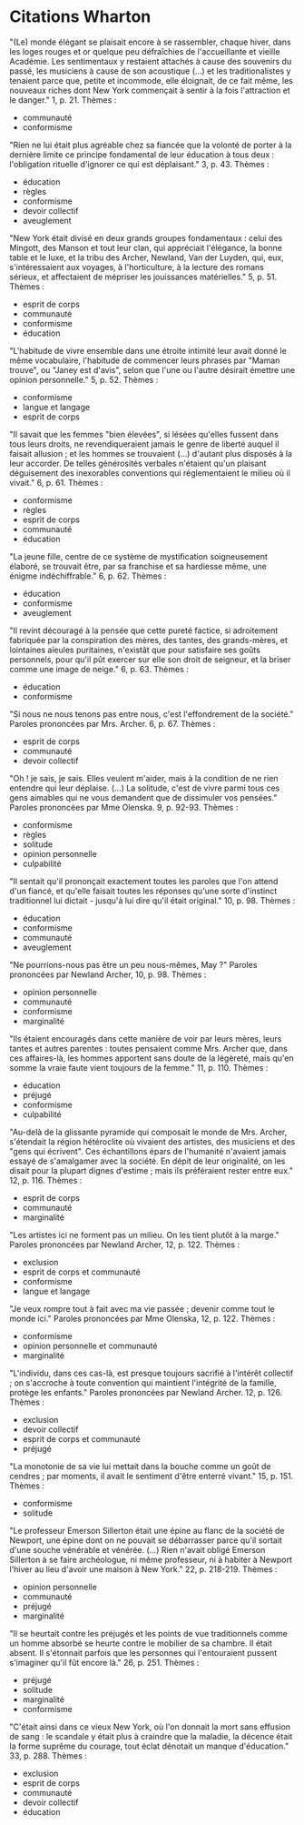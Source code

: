 # Citations Wharton

"(Le) monde élégant se plaisait encore à se rassembler, chaque hiver, dans les loges rouges et or quelque peu défraîchies de l'accueillante et vieille Académie. Les sentimentaux y restaient attachés à cause des souvenirs du passé, les musiciens à cause de son acoustique (…) et les traditionalistes y tenaient parce que, petite et incommode, elle éloignait, de ce fait même, les nouveaux riches dont New York commençait à sentir à la fois l'attraction et le danger." 1, p. 21.
Thèmes :

- communauté
- conformisme

"Rien ne lui était plus agréable chez sa fiancée que la volonté de porter à la dernière limite ce principe fondamental de leur éducation à tous deux : l'obligation rituelle d'ignorer ce qui est déplaisant." 3, p. 43.
Thèmes :

- éducation
- règles
- conformisme
- devoir collectif
- aveuglement

"New York était divisé en deux grands groupes fondamentaux : celui des Mingott, des Manson et tout leur clan, qui appréciait l'élégance, la bonne table et le luxe, et la tribu des Archer, Newland, Van der Luyden, qui, eux, s'intéressaient aux voyages, à l'horticulture, à la lecture des romans sérieux, et affectaient de mépriser les jouissances matérielles." 5, p. 51.
Thèmes :

- esprit de corps
- communauté
- conformisme
- éducation

"L'habitude de vivre ensemble dans une étroite intimité leur avait donné le même vocabulaire, l'habitude de commencer leurs phrases par "Maman trouve", ou "Janey est d'avis", selon que l'une ou l'autre désirait émettre une opinion personnelle." 5, p. 52.
Thèmes :

- conformisme
- langue et langage
- esprit de corps

"Il savait que les femmes "bien élevées", si lésées qu'elles fussent dans tous leurs droits, ne revendiqueraient jamais le genre de liberté auquel il faisait allusion ; et les hommes se trouvaient (…) d'autant plus disposés à la leur accorder. De telles générosités verbales n'étaient qu'un plaisant déguisement des inexorables conventions qui réglementaient le milieu où il vivait." 6, p. 61.
Thèmes :

- conformisme
- règles
- esprit de corps
- communauté
- éducation

"La jeune fille, centre de ce système de mystification soigneusement élaboré, se trouvait être, par sa franchise et sa hardiesse même, une énigme indéchiffrable." 6, p. 62.
Thèmes :

- éducation
- conformisme
- aveuglement

"Il revint découragé à la pensée que cette pureté factice, si adroitement fabriquée par la conspiration des mères, des tantes, des grands-mères, et lointaines aïeules puritaines, n'existât que pour satisfaire ses goûts personnels, pour qu'il pût exercer sur elle son droit de seigneur, et la briser comme une image de neige." 6, p. 63.
Thèmes :

- éducation
- conformisme

"Si nous ne nous tenons pas entre nous, c'est l'effondrement de la société." Paroles prononcées par Mrs. Archer. 6, p. 67.
Thèmes :

- esprit de corps
- communauté
- devoir collectif

"Oh ! je sais, je sais. Elles veulent m'aider, mais à la condition de ne rien entendre qui leur déplaise. (…) La solitude, c'est de vivre parmi tous ces gens aimables qui ne vous demandent que de dissimuler vos pensées." Paroles prononcées par Mme Olenska. 9, p. 92-93.
Thèmes :

- conformisme
- règles
- solitude
- opinion personnelle
- culpabilité

"Il sentait qu'il prononçait exactement toutes les paroles que l'on attend d'un fiancé, et qu'elle faisait toutes les réponses qu'une sorte d'instinct traditionnel lui dictait - jusqu'à lui dire qu'il était original." 10, p. 98.
Thèmes :

- éducation
- conformisme
- communauté
- aveuglement

"Ne pourrions-nous pas être un peu nous-mêmes, May ?" Paroles prononcées par Newland Archer, 10, p. 98.
Thèmes :

- opinion personnelle
- communauté
- conformisme
- marginalité

"Ils étaient encouragés dans cette manière de voir par leurs mères, leurs tantes et autres parentes : toutes pensaient comme Mrs. Archer que, dans ces affaires-là, les hommes apportent sans doute de la légèreté, mais qu'en somme la vraie faute vient toujours de la femme." 11, p. 110.
Thèmes :

- éducation
- préjugé
- conformisme
- culpabilité

"Au-delà de la glissante pyramide qui composait le monde de Mrs. Archer, s'étendait la région hétéroclite où vivaient des artistes, des musiciens et des "gens qui écrivent". Ces échantillons épars de l'humanité n'avaient jamais essayé de s'amalgamer avec la société. En dépit de leur originalité, on les disait pour la plupart dignes d'estime ; mais ils préféraient rester entre eux." 12, p. 116.
Thèmes :

- esprit de corps
- communauté
- marginalité

"Les artistes ici ne forment pas un milieu. On les tient plutôt à la marge." Paroles prononcées par Newland Archer, 12, p. 122.
Thèmes :

- exclusion
- esprit de corps et communauté
- conformisme
- langue et langage

"Je veux rompre tout à fait avec ma vie passée ; devenir comme tout le monde ici." Paroles prononcées par Mme Olenska, 12, p. 122.
Thèmes :

- conformisme
- opinion personnelle et communauté
- marginalité

"L'individu, dans ces cas-là, est presque toujours sacrifié à l'intérêt collectif ; on s'accroche à toute convention qui maintient l'intégrité de la famille, protège les enfants." Paroles prononcées par Newland Archer. 12, p. 126.
Thèmes :

- exclusion
- devoir collectif
- esprit de corps et communauté
- préjugé

"La monotonie de sa vie lui mettait dans la bouche comme un goût de cendres ; par moments, il avait le sentiment d'être enterré vivant." 15, p. 151.
Thèmes :

- conformisme
- solitude

"Le professeur Emerson Sillerton était une épine au flanc de la société de Newport, une épine dont on ne pouvait se débarrasser parce qu'il sortait d'une souche vénérable et vénérée. (…) Rien n'avait obligé Emerson Sillerton à se faire archéologue, ni même professeur, ni à habiter à Newport l'hiver au lieu d'avoir une maison à New York." 22, p. 218-219.
Thèmes :

- opinion personnelle
- communauté
- préjugé
- marginalité

"Il se heurtait contre les préjugés et les points de vue traditionnels comme un homme absorbé se heurte contre le mobilier de sa chambre. Il était absent. Il s'étonnait parfois que les personnes qui l'entouraient pussent s'imaginer qu'il fût encore là." 26, p. 251.
Thèmes :

- préjugé
- solitude
- marginalité
- conformisme

"C'était ainsi dans ce vieux New York, où l'on donnait la mort sans effusion de sang : le scandale y était plus à craindre que la maladie, la décence était la forme suprême du courage, tout éclat dénotait un manque d'éducation." 33, p. 288.
Thèmes :

- exclusion
- esprit de corps
- communauté
- devoir collectif
- éducation
